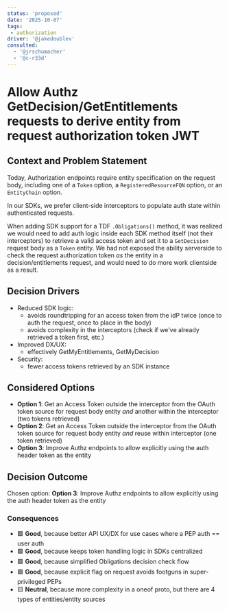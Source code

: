 ```yaml
---
status: 'proposed'
date: '2025-10-07'
tags:
 - authorization
driver: '@jakedoublev'
consulted:
  - '@jrschumacher'
  - '@c-r33d'
---
```

# Allow Authz GetDecision/GetEntitlements requests to derive entity from request authorization token JWT

## Context and Problem Statement

Today, Authorization endpoints require entity specification on the request body, including one of a
`Token` option, a `RegisteredResourceFQN` option, or an `EntityChain` option.

In our SDKs, we prefer client-side interceptors to populate auth state within authenticated requests.

When adding SDK support for a TDF `.Obligations()` method, it was realized we would need to add auth logic inside
each SDK method itself (not their interceptors) to retrieve a valid access token and set it to a `GetDecision` request
body as a `Token` entity. We had not exposed the ability serverside to check the request authorization token _as_ the entity
in a decision/entitlements request, and would need to do more work clientside as a result.

## Decision Drivers

* Reduced SDK logic:
    - avoids roundtripping for an access token from the idP twice (once to auth the request, once to place in the body)
    - avoids complexity in the interceptors (check if we've already retrieved a token first, etc.)
* Improved DX/UX:
    - effectively GetMyEntitlements, GetMyDecision
* Security:
    - fewer access tokens retrieved by an SDK instance

## Considered Options

* **Option 1**: Get an Access Token outside the interceptor from the OAuth token source for request body entity _and_ another within the interceptor (two tokens retrieved)
* **Option 2**: Get an Access Token outside the interceptor from the OAuth token source for request body entity _and_ reuse within interceptor (one token retrieved)
* **Option 3**: Improve Authz endpoints to allow explicitly using the auth header token as the entity

## Decision Outcome

Chosen option: **Option 3**: Improve Authz endpoints to allow explicitly using the auth header token as the entity

### Consequences

* 🟩 **Good**, because better API UX/DX for use cases where a PEP auth == user auth
* 🟩 **Good**, because keeps token handling logic in SDKs centralized
* 🟩 **Good**, because simplified Obligations decision check flow
* 🟩 **Good**, because explicit flag on request avoids footguns in super-privileged PEPs
* 🟨 **Neutral**, because more complexity in a oneof proto, but there are 4 types of entities/entity sources
